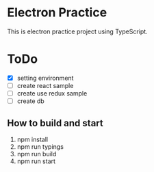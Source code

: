 # Electron Practice

This is electron practice project using TypeScript.

# ToDo

- [x] setting environment
- [ ] create react sample
- [ ] create use redux sample
- [ ] create db

## How to build and start

1. npm install
1. npm run typings
1. npm run build
1. npm run start

